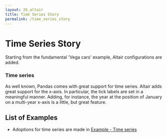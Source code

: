 ```yaml
---
layout: 26_altair
title: Time Series Story
permalink: /time_series_story
---
```



# Time Series Story

Starting from the fundamental 'Vega cars' example, Altair configurations are added.


### Time series


As well known, Pandas comes with great support for time series. Altair adds great support for the x-axis. In particular, the tick labels are set in a meaningful manner. Adding, for instance, the year at the position of January on a multi-year x-axis is a little, but great feature.



## List of Examples


- Adoptions for time series are made in [Example - Time series](timeseries)




